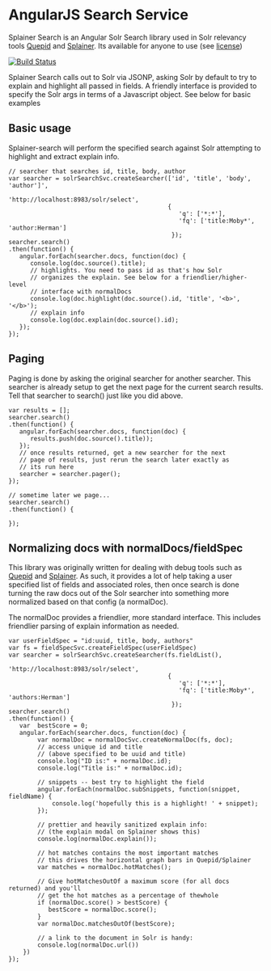 # AngularJS Search Service

Splainer Search is an Angular Solr Search library used in Solr relevancy tools [Quepid](http://quepid.com) and [Splainer](http://splainer.io). Its available for anyone to use (see [license](LICENSE.txt))

[![Build Status](https://travis-ci.org/o19s/splainer-search.svg?branch=master)](https://travis-ci.org/o19s/splainer-search)

Splainer Search calls out to Solr via JSONP, asking Solr by default to try to explain and highlight all passed in fields. A friendly interface is provided to specify the Solr args in terms of a Javascript object. See below for basic examples

## Basic usage

Splainer-search will perform the specified search against Solr attempting to highlight and extract explain info.

    // searcher that searches id, title, body, author
    var searcher = solrSearchSvc.createSearcher(['id', 'title', 'body', 'author']',
                                                'http://localhost:8983/solr/select',
                                                {
                                                   'q': ['*:*'],
                                                   'fq': ['title:Moby*', 'author:Herman']
                                                 });
    searcher.search()
    .then(function() {
       angular.forEach(searcher.docs, function(doc) {
          console.log(doc.source().title);
          // highlights. You need to pass id as that's how Solr
          // organizes the explain. See below for a friendlier/higher-level
          // interface with normalDocs
          console.log(doc.highlight(doc.source().id, 'title', '<b>', '</b>');
          // explain info
          console.log(doc.explain(doc.source().id);
       });
    });
    

## Paging

Paging is done by asking the original searcher for another searcher. This searcher is already setup to get the next page for the current search results. Tell that searcher to search() just like you did above.

```
var results = [];
searcher.search()
.then(function() {
   angular.forEach(searcher.docs, function(doc) {
      results.push(doc.source().title));
   });
   // once results returned, get a new searcher for the next
   // page of results, just rerun the search later exactly as
   // its run here
   searcher = searcher.pager();
});

// sometime later we page...
searcher.search()
.then(function() {

});
```


## Normalizing docs with normalDocs/fieldSpec

This library was originally written for dealing with debug tools such as [Quepid](http://quepid.com) and [Splainer](http://splainer.io). As such, it provides a lot of help taking a user specified list of fields and associated roles, then once search is done turning the raw docs out of the Solr searcher into something more normalized based on that config (a normalDoc).

The normalDoc provides a friendlier, more standard interface. This includes friendlier parsing of explain information as needed.

```
var userFieldSpec = "id:uuid, title, body, authors"
var fs = fieldSpecSvc.createFieldSpec(userFieldSpec)
var searcher = solrSearchSvc.createSearcher(fs.fieldList(),
                                            'http://localhost:8983/solr/select',
                                            {
                                               'q': ['*:*'],
                                               'fq': ['title:Moby*', 'authors:Herman']
                                             });
searcher.search()
.then(function() {
   var  bestScore = 0;
   angular.forEach(searcher.docs, function(doc) {
        var normalDoc = normalDocSvc.createNormalDoc(fs, doc);
        // access unique id and title
        // (above specified to be uuid and title)
        console.log("ID is:" + normalDoc.id);
        console.log("Title is:" + normalDoc.id);
        
        // snippets -- best try to highlight the field
        angular.forEach(normalDoc.subSnippets, function(snippet, fieldName) {
            console.log('hopefully this is a highlight! ' + snippet);
        });
        
        // prettier and heavily sanitized explain info:
        // (the explain modal on Splainer shows this)
        console.log(normalDoc.explain());
        
        // hot matches contains the most important matches
        // this drives the horizontal graph bars in Quepid/Splainer
        var matches = normalDoc.hotMatches();
        
        // Give hotMatchesOutOf a maximum score (for all docs returned) and you'll 
        // get the hot matches as a percentage of thewhole
        if (normalDoc.score() > bestScore) {
           bestScore = normalDoc.score();
        }
        var normalDoc.matchesOutOf(bestScore);
        
        // a link to the document in Solr is handy:
        console.log(normalDoc.url())
    })
});

```
